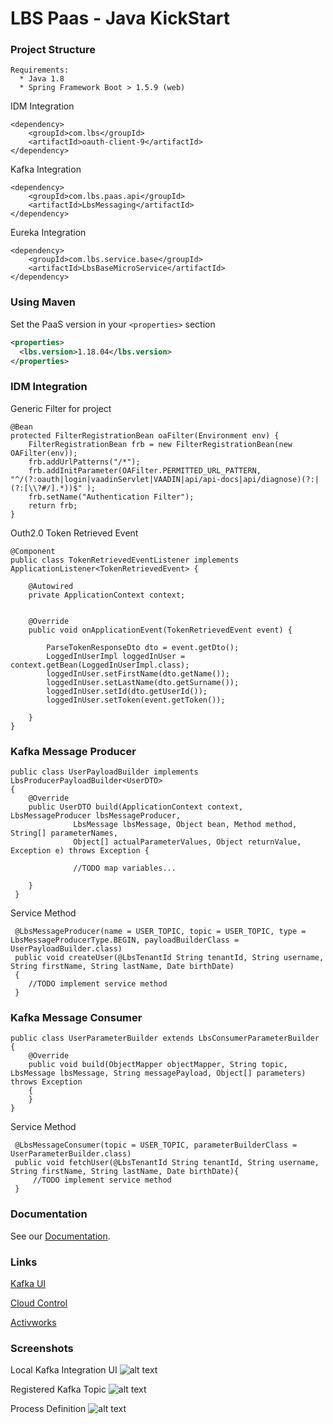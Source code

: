 # LBS Paas - Java KickStart



### Project Structure
    Requirements:
      * Java 1.8
      * Spring Framework Boot > 1.5.9 (web)
    
IDM Integration  
  
    <dependency>
        <groupId>com.lbs</groupId>
        <artifactId>oauth-client-9</artifactId>
    </dependency>
    
Kafka Integration
    
    
    <dependency>
        <groupId>com.lbs.paas.api</groupId>
        <artifactId>LbsMessaging</artifactId>
    </dependency>
Eureka Integration
    
    <dependency>
        <groupId>com.lbs.service.base</groupId>
        <artifactId>LbsBaseMicroService</artifactId>
    </dependency>



### Using Maven
Set the PaaS version in your `<properties>` section
```xml
<properties>
  <lbs.version>1.18.04</lbs.version>
</properties>
```
### IDM Integration

  Generic Filter for project
  
    @Bean
    protected FilterRegistrationBean oaFilter(Environment env) {
        FilterRegistrationBean frb = new FilterRegistrationBean(new OAFilter(env));
        frb.addUrlPatterns("/*");
        frb.addInitParameter(OAFilter.PERMITTED_URL_PATTERN, "^/(?:oauth|login|vaadinServlet|VAADIN|api/api-docs|api/diagnose)(?:|(?:[\\?#/].*))$" );
        frb.setName("Authentication Filter");
        return frb;
    }
   
  Outh2.0 Token Retrieved Event

    @Component
    public class TokenRetrievedEventListener implements ApplicationListener<TokenRetrievedEvent> {
    
        @Autowired
        private ApplicationContext context;
    
    
        @Override
        public void onApplicationEvent(TokenRetrievedEvent event) {
    
            ParseTokenResponseDto dto = event.getDto();
            LoggedInUserImpl loggedInUser = context.getBean(LoggedInUserImpl.class);
            loggedInUser.setFirstName(dto.getName());
            loggedInUser.setLastName(dto.getSurname());
            loggedInUser.setId(dto.getUserId());
            loggedInUser.setToken(event.getToken());
            
        }
    }
        
### Kafka Message Producer
    public class UserPayloadBuilder implements LbsProducerPayloadBuilder<UserDTO>
    {
        @Override
        public UserDTO build(ApplicationContext context, LbsMessageProducer lbsMessageProducer,
                  LbsMessage lbsMessage, Object bean, Method method, String[] parameterNames,
                  Object[] actualParameterValues, Object returnValue, Exception e) throws Exception {
                  
                  //TODO map variables...
        
        }
     }
     
   Service Method
   
     @LbsMessageProducer(name = USER_TOPIC, topic = USER_TOPIC, type = LbsMessageProducerType.BEGIN, payloadBuilderClass = UserPayloadBuilder.class)
     public void createUser(@LbsTenantId String tenantId, String username, String firstName, String lastName, Date birthDate)
     {
        //TODO implement service method
     }   
        
### Kafka Message Consumer
    public class UserParameterBuilder extends LbsConsumerParameterBuilder
    {
        @Override
        public void build(ObjectMapper objectMapper, String topic, LbsMessage lbsMessage, String messagePayload, Object[] parameters) throws Exception
        {
        }
    }   
     
   Service Method
   
     @LbsMessageConsumer(topic = USER_TOPIC, parameterBuilderClass = UserParameterBuilder.class)
     public void fetchUser(@LbsTenantId String tenantId, String username, String firstName, String lastName, Date birthDate){
         //TODO implement service method
     }


### Documentation

See our [Documentation](http://wiki.logo.com.tr/pages/viewpage.action?pageId=65132817).

### Links

[Kafka UI](http://localhost:9011/kafka)

[Cloud Control](http://test-win.logo-paas.com/cloudcontrolui)

[Activworks](http://test-services-b.logo-paas.com:8081)

### Screenshots

Local Kafka Integration UI
![alt text](https://i.ibb.co/484kfZK/kafka1.png)


Registered Kafka Topic
![alt text](https://i.ibb.co/KW9HPjT/registered-Message.png)


Process Definition
![alt text](https://i.ibb.co/12C1YP8/pd.png)

